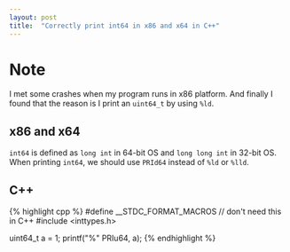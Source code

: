 ```yaml
---
layout: post
title:  "Correctly print int64 in x86 and x64 in C++"
---
```


# Note

I met some crashes when my program runs in x86 platform. And finally I found that the reason is I print an ```uint64_t``` by using ```%ld```.

## x86 and x64
```int64``` is defined as ```long int``` in 64-bit OS and ```long long int``` in 32-bit OS. When printing ```int64```, we should use ```PRId64``` instead of ```%ld``` or ```%lld```.

## C++
{% highlight cpp %}
#define __STDC_FORMAT_MACROS // don't need this in C++
#include <inttypes.h>

uint64_t a = 1;
printf("%" PRIu64, a);
{% endhighlight %}
